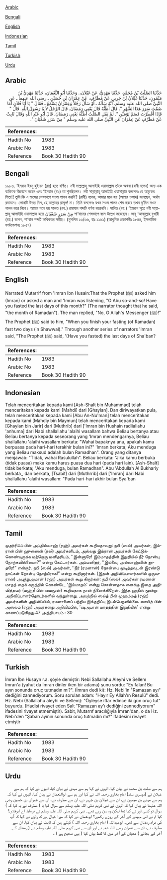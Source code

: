 [Arabic](#arabic)

[Bengali](#bengali)

[English](#english)

[Indonesian](#indonesian)

[Tamil](#tamil)

[Turkish](#turkish)

[Urdu](#urdu)

## Arabic


<div dir="rtl" lang="ar" style={{fontSize:'larger',backgroundColor:'#f8f9fa',padding:20}}>
حَدَّثَنَا الصَّلْتُ بْنُ مُحَمَّدٍ، حَدَّثَنَا مَهْدِيٌّ، عَنْ غَيْلاَنَ،‏.‏ وَحَدَّثَنَا أَبُو النُّعْمَانِ، حَدَّثَنَا مَهْدِيُّ بْنُ مَيْمُونٍ، حَدَّثَنَا غَيْلاَنُ بْنُ جَرِيرٍ، عَنْ مُطَرِّفٍ، عَنْ عِمْرَانَ بْنِ حُصَيْنٍ ـ رضى الله عنهما ـ عَنِ النَّبِيِّ صلى الله عليه وسلم‏.‏ أَنَّهُ سَأَلَهُ ـ أَوْ سَأَلَ رَجُلاً وَعِمْرَانُ يَسْمَعُ ـ فَقَالَ ‏"‏ يَا أَبَا فُلاَنٍ أَمَا صُمْتَ سَرَرَ هَذَا الشَّهْرِ ‏"‏‏.‏ قَالَ أَظُنُّهُ قَالَ يَعْنِي رَمَضَانَ‏.‏ قَالَ الرَّجُلُ لاَ يَا رَسُولَ اللَّهِ‏.‏ قَالَ ‏"‏ فَإِذَا أَفْطَرْتَ فَصُمْ يَوْمَيْنِ ‏"‏‏.‏ لَمْ يَقُلِ الصَّلْتُ أَظُنُّهُ يَعْنِي رَمَضَانَ‏.‏ قَالَ أَبُو عَبْدِ اللَّهِ وَقَالَ ثَابِثٌ عَنْ مُطَرِّفٍ عَنْ عِمْرَانَ عَنِ النَّبِيِّ صلى الله عليه وسلم ‏"‏ مِنْ سَرَرِ شَعْبَانَ ‏"‏‏.‏
</div>
<div style={{backgroundColor:'#f8f9fa',padding:20, marginBottom: 10}}><table> <thead> <tr> <th>References:</th> <th></th> </tr> </thead> <tbody><tr><td>Hadith No</td><td>1983</td></tr><tr><td>Arabic No</td><td>1983</td></tr><tr><td>Reference</td><td>Book 30 Hadith 90</td></tr></tbody></table></div>

## Bengali


<div dir="ltr" lang="bn" style={{fontSize:'larger',backgroundColor:'#f8f9fa',padding:20}}>
১৯৮৩­. ‘ইমরান ইবনু হুইায়ন (রাঃ) হতে বর্ণিত। নবী সাল্লাল্লাহু আলাইহি ওয়াসাল্লাম তাঁকে অথবা (রাবী বলেন) অন্য এক ব্যক্তিকে জিজ্ঞেস করেন এবং ‘ইমরান (রাঃ) তা শুনছিলেন। নবী সাল্লাল্লাহু আলাইহি ওয়াসাল্লাম বললেনঃ হে অমুকের পিতা!! তুমি কি এ মাসের শেষভাগে সওম পালন করনি? (রাবী) বলেন, আমার মনে হয় (আমার ওস্তাদ) বলেছেন, অর্থাৎ রমাযান। লোকটি উত্তর দিল, হে আল্লাহর রাসূল! না। তিনি বললেনঃ যখন সওম পালন শেষ করবে তখন দু’দিন সওম পালন করে নিবে। আমার মনে হয় সালত (রহ.) রমাযান শব্দটি বর্ণনা করেননি। সাবিত (রহ.) ‘ইমরান সূত্রে নবী সাল্লাল্লাহু আলাইহি ওয়াসাল্লাম হতে مِنْ سَرَرِ شَعْبَانَ শা‘বানের শেষভাগে বলে উল্লেখ করেছেন। আবূ ‘আবদুল্লাহ বুখারী (রহ.) বলেন, শা‘বান শব্দটি অধিকতর সহীহ। (মুসলিম ১৩/৩৬, হাঃ ১১৬১) (আধুনিক প্রকাশনীঃ ১৮৪৪, ইসলামিক ফাউন্ডেশনঃ ১৮৫৭)
</div>
<div style={{backgroundColor:'#f8f9fa',padding:20, marginBottom: 10}}><table> <thead> <tr> <th>References:</th> <th></th> </tr> </thead> <tbody><tr><td>Hadith No</td><td>1983</td></tr><tr><td>Arabic No</td><td>1983</td></tr><tr><td>Reference</td><td>Book 30 Hadith 90</td></tr></tbody></table></div>

## English


<div dir="ltr" lang="en" style={{fontSize:'larger',backgroundColor:'#f8f9fa',padding:20}}>
Narrated Mutarrif from 'Imran Ibn Husain:That the Prophet (ﷺ) asked him (Imran) or asked a man and 'Imran was listening, "O Abu so-and-so! Have you fasted the last days of this month?" (The narrator thought that he said, "the month of Ramadan"). The man replied, "No, O Allah's Messenger (ﷺ)!" The Prophet (ﷺ) said to him, "When you finish your fasting (of Ramadan) fast two days (in Shawwal)." Through another series of narrators 'Imran said, "The Prophet (ﷺ) said, '(Have you fasted) the last days of Sha'ban?
</div>
<div style={{backgroundColor:'#f8f9fa',padding:20, marginBottom: 10}}><table> <thead> <tr> <th>References:</th> <th></th> </tr> </thead> <tbody><tr><td>Hadith No</td><td>1983</td></tr><tr><td>Arabic No</td><td>1983</td></tr><tr><td>Reference</td><td>Book 30 Hadith 90</td></tr></tbody></table></div>

## Indonesian


<div dir="ltr" lang="id" style={{fontSize:'larger',backgroundColor:'#f8f9fa',padding:20}}>
Telah menceritakan kepada kami [Ash-Shalt bin Muhammad] telah menceritakan kepada kami [Mahdi] dari [Ghaylan]. Dan diriwayatkan pula, telah menceritakan kepada kami [Abu An-Nu'man] telah menceritakan kepada kami [Mahdiy bin Maymun] telah menceritakan kepada kami [Ghaylan bin Jarir] dari [Muthrib] dari ['Imran bin Hushain radliallahu 'anhuma] dari Nabi shallallahu 'alaihi wasallam bahwa Beliau bertanya atau Beliau bertanya kepada seseorang yang 'Imran mendengarnya, Beliau shallallahu 'alaihi wasallam berkata: "Wahai bapaknya anu, apakah kamu berpuasa pada hari-hari terakhir bulan ini?" 'Imran berkata; Aku menduga yang Beliau maksud adalah bulan Ramadhan". Orang yang ditanya menjawab: "Tidak, wahai Rasulullah". Beliau berkata: "Jika kamu berbuka (tidak puasa) maka kamu harus puasa dua hari (pada hari lain). [Ash-Shalt] tidak berkata; "Aku menduga, bulan Ramadhan". Abu 'Abdullah Al Bukhariy berkata,, dan berkata, [Tsabit] dari [Muthrrib] dari ['Imran] dari Nabi shallallahu 'alaihi wasallam: "Pada hari-hari akhir bulan Sya'ban
</div>
<div style={{backgroundColor:'#f8f9fa',padding:20, marginBottom: 10}}><table> <thead> <tr> <th>References:</th> <th></th> </tr> </thead> <tbody><tr><td>Hadith No</td><td>1983</td></tr><tr><td>Arabic No</td><td>1983</td></tr><tr><td>Reference</td><td>Book 30 Hadith 90</td></tr></tbody></table></div>

## Tamil


<div dir="ltr" lang="ta" style={{fontSize:'larger',backgroundColor:'#f8f9fa',padding:20}}>
முதர்ரிஃப் பின் அப்தில்லாஹ் (ரஹ்) அவர்கள் கூறியதாவது: நபி (ஸல்) அவர்கள், இம்ரான் பின் ஹுஸைன் (ரலி) அவர்களிடம், அல்லது இம்ரான் அவர்கள் கேட்டுக்கொண்டிருக்க மற்றொரு மனிதரிடம், ‘‘இன்னாரே! இம்மாதத்தின் இறுதியில் நீர் நோன்பு நோற்கவில்லையா?” என்று கேட்டார்கள். அம்மனிதர், ‘‘இல்லை, அல்லாஹ்வின் தூதரே!” என்றார். நபி (ஸல்) அவர்கள், ‘‘நீர் (ரமளான்) நோன்பை முடித்தவுடன் இரண்டு நாட்கள் நோன்பு நோற்பீராக!” என்று கூறினார்கள். (இதன் அறிவிப்பாளர்களில் ஒருவரான) அபுந்நுஅமான் (ரஹ்) அவர்கள் கூறு கிறார்கள்: நபி (ஸல்) அவர்கள் ரமளான் மாதத் தைக் கருத்தில் கொண்டே, ‘இம்மாதம்' என்று சொன்னதாக எனக்கு இதை அறிவித்தவர் (மஹ்தீ பின் மைமூன்) கூறியதாக நான் நினைக்கிறேன். இந்த ஹதீஸ் மூன்று அறிவிப்பாளர்தொடர்களில் வந்துள்ளது. அவற்றில் ஸல்த் பின் முஹம்மத் (ரஹ்) அவர்களின் அறிவிப்பில், ரமளானைப் பற்றிய இக்குறிப்பு இடம்பெறவில்லை. ஸாபித் பின் அஸ்லம் (ரஹ்) அவர்களது அறிவிப்பில், ‘ஷஅபான் மாதத்தின் இறுதியில்' என்று காணப்படுகிறது.47 அத்தியாயம் : 30
</div>
<div style={{backgroundColor:'#f8f9fa',padding:20, marginBottom: 10}}><table> <thead> <tr> <th>References:</th> <th></th> </tr> </thead> <tbody><tr><td>Hadith No</td><td>1983</td></tr><tr><td>Arabic No</td><td>1983</td></tr><tr><td>Reference</td><td>Book 30 Hadith 90</td></tr></tbody></table></div>

## Turkish


<div dir="ltr" lang="tr" style={{fontSize:'larger',backgroundColor:'#f8f9fa',padding:20}}>
İmran İbn Husayn r.a. şöyle demiştir: Nebi Sallallahu Aleyhi ve Sellem Imran'a (yahut da İmran dinler iken bir adama) şunu sordu: "Ey falan! Bu ayın sonunda oruç tutmadın mı?". (İmran dedi ki): Hz. Nebi'in "Ramazan ayı" dediğini zannediyorum. Soru sorulan adam: "Hayır Ey Allah'ın Resulü" dedi. Hz. Nebi (Sallallahu aleyhi ve Sellem): "Öyleyse iftar edince iki gün oruç tut" buyurdu. (Hadisi rivayet eden Salt "Ramazan ay'ı dediğini zannediyorum" ifadesini rivayet etmemiştir). Sabit, Mutarrıf aracılığıyla İmran'dan, o da Hz. Nebi'den "Şaban ayının sonunda oruç tutmadın mı?" İfadesini rivayet etmiştir
</div>
<div style={{backgroundColor:'#f8f9fa',padding:20, marginBottom: 10}}><table> <thead> <tr> <th>References:</th> <th></th> </tr> </thead> <tbody><tr><td>Hadith No</td><td>1983</td></tr><tr><td>Arabic No</td><td>1983</td></tr><tr><td>Reference</td><td>Book 30 Hadith 90</td></tr></tbody></table></div>

## Urdu


<div dir="rtl" lang="ur" style={{fontSize:'larger',backgroundColor:'#f8f9fa',padding:20}}>
ہم سے صلت بن محمد نے بیان کیا، انہوں نے کہا ہم سے مہدی نے بیان کیا، انہوں نے کہا کہ ہم سے غیلان نے (دوسری سند) امام بخاری رحمہ اللہ نے کہا اور ہم سے ابوالنعمان نے بیان کیا، انہوں نے کہا کہ ہم سے مہدی بن میمون نے، ان سے غیلان بن جریر نے، ان سے مطرف نے، ان سے عمران بن حصین رضی اللہ عنہما نے بیان کیا کہ انہوں نے نبی کریم صلی اللہ علیہ وسلم سے سوال کیا یا ( مطرف نے یہ کہا کہ ) سوال تو کسی اور نے کیا تھا لیکن وہ سن رہے تھے۔ نبی کریم صلی اللہ علیہ وسلم نے فرمایا، اے ابوفلاں! کیا تم نے اس مہینے کے آخر کے روزے رکھے؟ ابونعمان نے کہا کہ میرا خیال ہے کہ راوی نے کہا کہ آپ کی مراد رمضان سے تھی۔ ابوعبداللہ ( امام بخاری رحمہ اللہ ) کہتے ہیں کہ ثابت نے بیان کیا، ان سے مطرف نے، ان سے عمران رضی اللہ عنہ نے اور ان سے نبی کریم صلی اللہ علیہ وسلم نے ( رمضان کے آخر کے بجائے ) شعبان کے آخر میں کا لفظ بیان کیا ( یہی صحیح ہے ) ۔
</div>
<div style={{backgroundColor:'#f8f9fa',padding:20, marginBottom: 10}}><table> <thead> <tr> <th>References:</th> <th></th> </tr> </thead> <tbody><tr><td>Hadith No</td><td>1983</td></tr><tr><td>Arabic No</td><td>1983</td></tr><tr><td>Reference</td><td>Book 30 Hadith 90</td></tr></tbody></table></div>